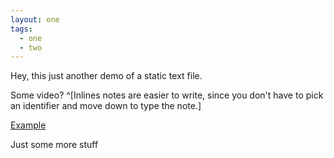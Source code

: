 ```yaml
---
layout: one
tags:
  - one
  - two
---
```


Hey, this just another demo of a static text file.

Some video? ^[Inlines notes are easier to write, since
you don't have to pick an identifier and move down to type the
note.]

[Example](http://jkm-library.s3.amazonaws.com/blocks/Blur%20Building.mp4)

<!-- more -->

Just some more stuff